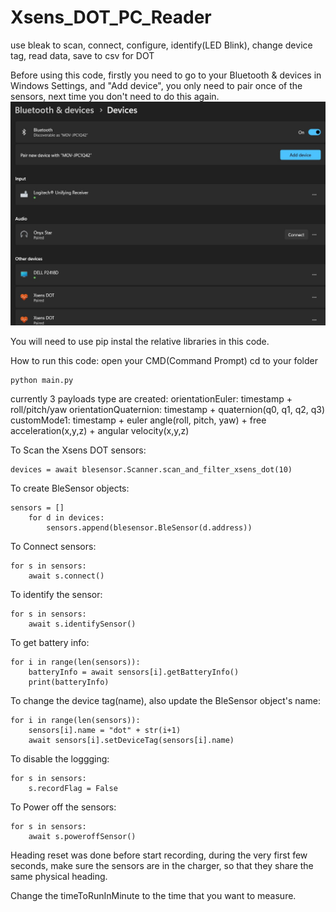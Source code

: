 # Xsens_DOT_PC_Reader
use bleak to scan, connect, configure, identify(LED Blink), change device tag, read data, save to csv for DOT

Before using this code, firstly you need to go to your Bluetooth & devices in Windows Settings, and "Add device", you only need to pair once of the sensors, next time you don't need to do this again.
![Alt text](add_bluetooth_device.jpg)

You will need to use pip instal the relative libraries in this code.

How to run this code:
open your CMD(Command Prompt)
cd to your folder
```
python main.py
```

currently 3 payloads type are created:
orientationEuler: timestamp + roll/pitch/yaw
orientationQuaternion: timestamp + quaternion(q0, q1, q2, q3)
customMode1: timestamp + euler angle(roll, pitch, yaw) + free acceleration(x,y,z) + angular velocity(x,y,z)


To Scan the Xsens DOT sensors:
```
devices = await blesensor.Scanner.scan_and_filter_xsens_dot(10)
```

To create BleSensor objects:
```
sensors = []
    for d in devices:
        sensors.append(blesensor.BleSensor(d.address))
```

To Connect sensors:
```
for s in sensors:
    await s.connect()
```        

To identify the sensor:
```
for s in sensors:
    await s.identifySensor()
```



To get battery info:
```
for i in range(len(sensors)):
    batteryInfo = await sensors[i].getBatteryInfo()
    print(batteryInfo)
```


To change the device tag(name), also update the BleSensor object's name:
```
for i in range(len(sensors)):
    sensors[i].name = "dot" + str(i+1)
    await sensors[i].setDeviceTag(sensors[i].name)
```

To disable the loggging:
```
for s in sensors:
    s.recordFlag = False
```

To Power off the sensors:
```
for s in sensors:
    await s.poweroffSensor()
```

Heading reset was done before start recording, during the very first few seconds, make sure the sensors are in the charger, so that they share the same physical heading.

Change the timeToRunInMinute to the time that you want to measure.



